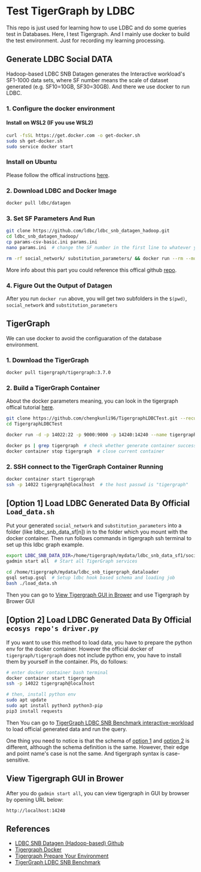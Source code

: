 # Test TigerGraph by LDBC
This repo is just used for learning how to use LDBC and do some queries test in Databases. Here, I test Tigergraph. And I mainly use docker to build the test environment. Just for recording my learning processing.
## Generate LDBC Social DATA
Hadoop-based LDBC SNB Datagen generates the Interactive workload's SF1-1000 data sets, where SF number means the scale of dataset generated (e.g. SF10=10GB, SF30=30GB). And there we use docker to run LDBC.
### 1. Configure the docker environment
#### Install on WSL2 (IF you use WSL2)
``` bash
curl -fsSL https://get.docker.com -o get-docker.sh
sudo sh get-docker.sh
sudo service docker start
```
### Install on Ubuntu
Please follow the offical instructions [here](https://docs.docker.com/engine/install/ubuntu/).
### 2. Download LDBC and Docker Image
``` bash
docker pull ldbc/datagen
```
### 3. Set SF Parameters And Run
``` bash
git clone https://github.com/ldbc/ldbc_snb_datagen_hadoop.git
cd ldbc_snb_datagen_hadoop/
cp params-csv-basic.ini params.ini
nano params.ini  # change the SF number in the first line to whatever you want
```
``` bash
rm -rf social_network/ substitution_parameters/ && docker run --rm --mount type=bind,source="$(pwd)/",target="/opt/ldbc_snb_datagen/out" --mount type=bind,source="$(pwd)/params.ini",target="/opt/ldbc_snb_datagen/params.ini" ldbc/datagen && sudo chown -R ${USER}:${USER} social_network/ substitution_parameters/
```
More info about this part you could reference this offical github [repo](https://github.com/ldbc/ldbc_snb_datagen_hadoop).
### 4. Figure Out the Output of Datagen
After you run `docker run` above, you will get two subfolders in the `$(pwd)`, `social_network` and `substitution_parameters`

## TigerGraph
We can use docker to avoid the configuaration of the database environment.
### 1. Download the TigerGraph
``` bash
docker pull tigergraph/tigergraph:3.7.0
```
### 2. Build a TigerGraph Container
About the docker parameters meaning, you can look in the tigergraph offical tutorial [here](https://docs.tigergraph.com/tigergraph-server/current/getting-started/docker).
``` bash
git clone https://github.com/chengkunli96/TigergraphLDBCTest.git --recursive
cd TigergraphLDBCTest

docker run -d -p 14022:22 -p 9000:9000 -p 14240:14240 --name tigergraph --ulimit nofile=1000000:1000000 -v `pwd`/TigergraphLDBCTest:/home/tigergraph/mydata -t tigergraph/tigergraph:3.7.0
```
``` bash
docker ps | grep tigergraph  # check whether generate container successfully
docker container stop tigergraph  # close current container
```
### 2. SSH connect to the TigerGraph Container Running
``` bash
docker container start tigergraph
ssh -p 14022 tigergraph@localhost  # the host passwd is "tigergraph"
```
## [Option 1] Load LDBC Generated Data By Official `Load_data.sh`
Put your generated `social_network` and `substitution_parameters` into a folder (like ldbc_snb_data_sf[n]) in to the folder which you mount with the docker container. Then run follows commands in tigergraph ssh terminal to set up this ldbc graph example.
``` bash
export LDBC_SNB_DATA_DIR=/home/tigergraph/mydata/ldbc_snb_data_sf1/social_network/  # set this path as yours
gadmin start all  # Start all TigerGraph services

cd /home/tigergraph/mydata/ldbc_snb_tigergraph_dataloader
gsql setup.gsql  # Setup ldbc hook based schema and loading job
bash ./load_data.sh
``` 
Then you can go to [View Tigergraph GUI in Brower](#view-tigergraph-gui-in-brower) and use Tigergraph by Brower GUI

## [Option 2] Load LDBC Generated Data By Official `ecosys repo's driver.py`
If you want to use this method to load data, you have to prepare the python env for the docker container. However the official docker of `tigergraph/tigergraph` does not include python env, you have to install them by yourself in the container. Pls, do follows:
``` bash
# enter docker container bash terminal
docker container start tigergraph
ssh -p 14022 tigergraph@localhost

# then, install python env
sudo apt update
sudo apt install python3 python3-pip
pip3 install requests 
```

Then You can go to [TigerGraph LDBC SNB Benchmark interactive-workload](https://github.com/tigergraph/ecosys/tree/ldbc/ldbc_benchmark/tigergraph/queries_v3#interactive-workload) to load official generated data and run the query. 

One thing you need to notice is that the schema of [option 1](#option-1-load-ldbc-generated-data-by-official-load_datash) and [option 2](#option-2-load-ldbc-generated-data-by-official-ecosys-repos-driverpy) is different, although the schema definition is the same. However, their edge and point name's case is not the same. And tigergraph syntax is case-sensitive.

## View Tigergraph GUI in Brower
After you do `gadmin start all`, you can view tigergraph in GUI by browser by opening URL below:
```
http://localhost:14240
```


## References
* [LDBC SNB Datagen (Hadoop-based) Github](https://github.com/ldbc/ldbc_snb_datagen_hadoop/)
* [Tigergraph Docker](https://docs.tigergraph.com/tigergraph-server/current/getting-started/docker)
* [Tigergraph Prepare Your Environment](https://docs.tigergraph.com/gsql-ref/current/tutorials/pattern-matching/prepare-environment)
* [TigerGraph LDBC SNB Benchmark](https://github.com/tigergraph/ecosys/tree/ldbc/ldbc_benchmark/tigergraph/queries_v3)